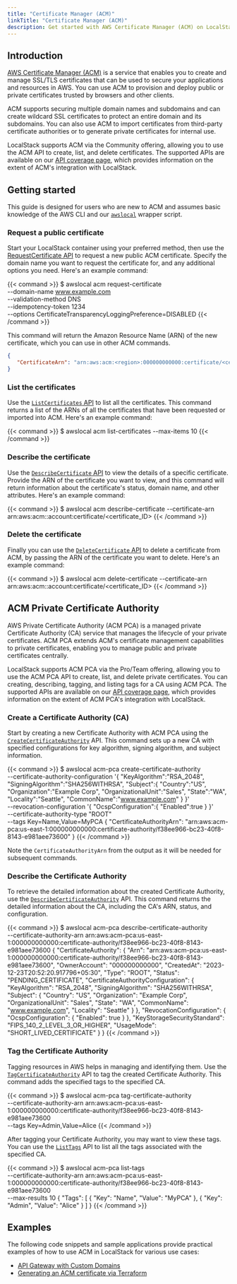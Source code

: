 ```yaml
---
title: "Certificate Manager (ACM)"
linkTitle: "Certificate Manager (ACM)"
description: Get started with AWS Certificate Manager (ACM) on LocalStack
---
```


## Introduction

[AWS Certificate Manager (ACM)](https://aws.amazon.com/certificate-manager/) is a service that enables you to create and manage SSL/TLS certificates that can be used to secure your applications and resources in AWS. You can use ACM to provision and deploy public or private certificates trusted by browsers and other clients.

ACM supports securing multiple domain names and subdomains and can create wildcard SSL certificates to protect an entire domain and its subdomains. You can also use ACM to import certificates from third-party certificate authorities or to generate private certificates for internal use.

LocalStack supports ACM via the Community offering, allowing you to use the ACM API to create, list, and delete certificates. The supported APIs are available on our [API coverage page](https://docs.localstack.cloud/references/coverage/coverage_acm/), which provides information on the extent of ACM's integration with LocalStack.

## Getting started

This guide is designed for users who are new to ACM and assumes basic knowledge of the AWS CLI and our [`awslocal`](https://github.com/localstack/awscli-local) wrapper script.

### Request a public certificate

Start your LocalStack container using your preferred method, then use the [RequestCertificate API](https://docs.aws.amazon.com/acm/latest/APIReference/API_RequestCertificate.html) to request a new public ACM certificate. Specify the domain name you want to request the certificate for, and any additional options you need. Here's an example command:

{{< command >}}
$ awslocal acm request-certificate \
   --domain-name www.example.com \
   --validation-method DNS \
   --idempotency-token 1234 \
   --options CertificateTransparencyLoggingPreference=DISABLED
{{< /command >}}

This command will return the Amazon Resource Name (ARN) of the new certificate, which you can use in other ACM commands.

```json
{
   "CertificateArn": "arn:aws:acm:<region>:000000000000:certificate/<certificate_ID>"
}
```

### List the certificates

Use the [`ListCertificates` API](https://docs.aws.amazon.com/acm/latest/APIReference/API_ListCertificates.html) to list all the certificates. This command returns a list of the ARNs of all the certificates that have been requested or imported into ACM. Here's an example command:

{{< command >}}
$ awslocal acm list-certificates --max-items 10
{{< /command >}}

### Describe the certificate

Use the [`DescribeCertificate` API](https://docs.aws.amazon.com/acm/latest/APIReference/API_DescribeCertificate.html) to view the details of a specific certificate. Provide the ARN of the certificate you want to view, and this command will return information about the certificate's status, domain name, and other attributes. Here's an example command:

{{< command >}}
$ awslocal acm describe-certificate --certificate-arn arn:aws:acm:<region>:account:certificate/<certificate_ID>
{{< /command >}}

### Delete the certificate

Finally you can use the [`DeleteCertificate` API](https://docs.aws.amazon.com/acm/latest/APIReference/API_DeleteCertificate.html) to delete a certificate from ACM, by passing the ARN of the certificate you want to delete. Here's an example command:

{{< command >}}
$ awslocal acm delete-certificate --certificate-arn arn:aws:acm:<region>:account:certificate/<certificate_ID>
{{< /command >}}

## ACM Private Certificate Authority

AWS Private Certificate Authority (ACM PCA) is a managed private Certificate Authority (CA) service that manages the lifecycle of your private certificates. 
ACM PCA extends ACM's certificate management capabilities to private certificates, enabling you to manage public and private certificates centrally.

LocalStack supports ACM PCA via the Pro/Team offering, allowing you to use the ACM PCA API to create, list, and delete private certificates. 
You can creating, describing, tagging, and listing tags for a CA using ACM PCA. 
The supported APIs are available on our [API coverage page](https://docs.localstack.cloud/references/coverage/coverage_acm-pca/), which provides information on the extent of ACM PCA's integration with LocalStack.

### Create a Certificate Authority (CA)

Start by creating a new Certificate Authority with ACM PCA using the [`CreateCertificateAuthority`](https://docs.aws.amazon.com/privateca/latest/APIReference/API_CreateCertificateAuthority.html) API. 
This command sets up a new CA with specified configurations for key algorithm, signing algorithm, and subject information.

{{< command >}}
$ awslocal acm-pca create-certificate-authority \
     --certificate-authority-configuration '{
        "KeyAlgorithm":"RSA_2048",
        "SigningAlgorithm":"SHA256WITHRSA",
        "Subject":{
            "Country":"US",
            "Organization":"Example Corp",
            "OrganizationalUnit":"Sales",
            "State":"WA",
            "Locality":"Seattle",
            "CommonName":"www.example.com"
        }
     }' \
     --revocation-configuration '{
        "OcspConfiguration":{
            "Enabled":true
        }
     }' \
     --certificate-authority-type "ROOT" \
     --tags  Key=Name,Value=MyPCA
<disable-copy>
{
    "CertificateAuthorityArn": "arn:aws:acm-pca:us-east-1:000000000000:certificate-authority/f38ee966-bc23-40f8-8143-e981aee73600"
}
</disable-copy>
{{< /command >}}

Note the `CertificateAuthorityArn` from the output as it will be needed for subsequent commands.

### Describe the Certificate Authority

To retrieve the detailed information about the created Certificate Authority, use the [`DescribeCertificateAuthority`](https://docs.aws.amazon.com/privateca/latest/APIReference/API_DescribeCertificateAuthority.html) API. 
This command returns the detailed information about the CA, including the CA's ARN, status, and configuration.

{{< command >}}
$ awslocal acm-pca describe-certificate-authority \
    --certificate-authority-arn arn:aws:acm-pca:us-east-1:000000000000:certificate-authority/f38ee966-bc23-40f8-8143-e981aee73600
<disable-copy>
{
    "CertificateAuthority": {
        "Arn": "arn:aws:acm-pca:us-east-1:000000000000:certificate-authority/f38ee966-bc23-40f8-8143-e981aee73600",
        "OwnerAccount": "000000000000",
        "CreatedAt": "2023-12-23T20:52:20.917796+05:30",
        "Type": "ROOT",
        "Status": "PENDING_CERTIFICATE",
        "CertificateAuthorityConfiguration": {
            "KeyAlgorithm": "RSA_2048",
            "SigningAlgorithm": "SHA256WITHRSA",
            "Subject": {
                "Country": "US",
                "Organization": "Example Corp",
                "OrganizationalUnit": "Sales",
                "State": "WA",
                "CommonName": "www.example.com",
                "Locality": "Seattle"
            }
        },
        "RevocationConfiguration": {
            "OcspConfiguration": {
                "Enabled": true
            }
        },
        "KeyStorageSecurityStandard": "FIPS_140_2_LEVEL_3_OR_HIGHER",
        "UsageMode": "SHORT_LIVED_CERTIFICATE"
    }
}
</disable-copy>
{{< /command >}}

### Tag the Certificate Authority

Tagging resources in AWS helps in managing and identifying them. Use the [`TagCertificateAuthority`](https://docs.aws.amazon.com/privateca/latest/APIReference/API_TagCertificateAuthority.html) API to tag the created Certificate Authority. 
This command adds the specified tags to the specified CA.

{{< command >}}
$ awslocal acm-pca tag-certificate-authority \
    --certificate-authority-arn arn:aws:acm-pca:us-east-1:000000000000:certificate-authority/f38ee966-bc23-40f8-8143-e981aee73600 \
    --tags Key=Admin,Value=Alice
{{< /command >}}

After tagging your Certificate Authority, you may want to view these tags. 
You can use the [`ListTags`](https://docs.aws.amazon.com/privateca/latest/APIReference/API_ListTags.html) API to list all the tags associated with the specified CA.

{{< command >}}
$ awslocal acm-pca list-tags \
    --certificate-authority-arn arn:aws:acm-pca:us-east-1:000000000000:certificate-authority/f38ee966-bc23-40f8-8143-e981aee73600 \
    --max-results 10
<disable-copy>
{
    "Tags": [
        {
            "Key": "Name",
            "Value": "MyPCA"
        },
        {
            "Key": "Admin",
            "Value": "Alice"
        }
    ]
}
</disable-copy>
{{< /command >}}

## Examples

The following code snippets and sample applications provide practical examples of how to use ACM in LocalStack for various use cases:

- [API Gateway with Custom Domains](https://github.com/localstack/localstack-pro-samples/tree/master/apigw-custom-domain)
- [Generating an ACM certificate via Terraform](https://github.com/localstack/localstack-terraform-samples/tree/master/acm-route53)
